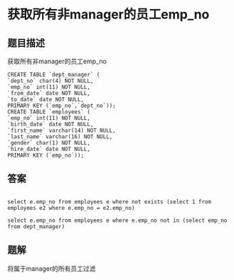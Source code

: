 # 获取所有非manager的员工emp_no

## 题目描述

获取所有非manager的员工emp_no

```mysql
CREATE TABLE `dept_manager` (
`dept_no` char(4) NOT NULL,
`emp_no` int(11) NOT NULL,
`from_date` date NOT NULL,
`to_date` date NOT NULL,
PRIMARY KEY (`emp_no`,`dept_no`));
CREATE TABLE `employees` (
`emp_no` int(11) NOT NULL,
`birth_date` date NOT NULL,
`first_name` varchar(14) NOT NULL,
`last_name` varchar(16) NOT NULL,
`gender` char(1) NOT NULL,
`hire_date` date NOT NULL,
PRIMARY KEY (`emp_no`));
```

## 答案

```mysql

select e.emp_no from employees e where not exists (select 1 from employees e2 where e.emp_no = e2.emp_no)

select e.emp_no from employees e where e.emp_no not in (select emp_no from dept_manager)
```

## 题解

将属于manager的所有员工过滤
